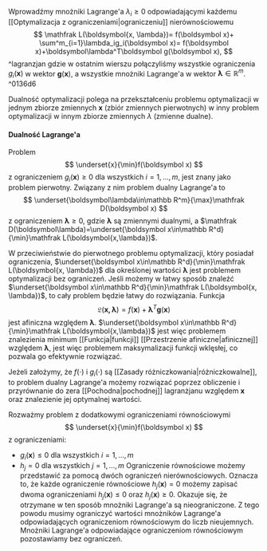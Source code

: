 Wprowadźmy mnożniki Lagrange'a $\lambda_i\ge0$ odpowiadającymi każdemu [[Optymalizacja z ograniczeniami|ograniczeniu]] nierównościowemu
$$
\mathfrak L(\boldsymbol{x, \lambda})=
f(\boldsymbol x)+
\sum^m_{i=1}\lambda_ig_i(\boldsymbol x)=
f(\boldsymbol x)+\boldsymbol\lambda^T\boldsymbol g(\boldsymbol x),
$$
^lagranzjan
gdzie w ostatnim wierszu połączyliśmy wszystkie ograniczenia $g_i(\boldsymbol x)$ w wektor $\boldsymbol g(\boldsymbol x)$, a wszystkie mnożniki Lagrange'a w wektor $\boldsymbol\lambda\in\mathbb R^m$.  ^0136d6

Dualność optymalizacji polega na przekształceniu problemu optymalizacji w jednym zbiorze zmiennych $\boldsymbol x$ (zbiór zmiennych pierwotnych) w inny problem optymalizacji w innym zbiorze zmiennych $\lambda$ (zmienne dualne). 

#### Dualność Lagrange'a
Problem 
$$
\underset{x}{\min}f(\boldsymbol x)
$$
z ograniczeniem $g_i(\boldsymbol x)\ge0$ dla wszystkich $i=1,\dots,m$, jest znany jako problem pierwotny. Związany z nim problem dualny Lagrange'a to
$$
\underset{\boldsymbol\lambda\in\mathbb R^m}{\max}\mathfrak D(\boldsymbol x)
$$
z ograniczeniem $\boldsymbol\lambda\ge0$, gdzie $\boldsymbol\lambda$ są zmiennymi dualnymi, a $\mathfrak D(\boldsymbol\lambda)=\underset{\boldsymbol x\in\mathbb R^d}{\min}\mathfrak L(\boldsymbol{x,\lambda})$.

W przeciwieństwie do pierwotnego problemu optymalizacji, który posiadał ograniczenia, $\underset{\boldsymbol x\in\mathbb R^d}{\min}\mathfrak L(\boldsymbol{x, \lambda})$ dla określonej wartości $\boldsymbol\lambda$ jest problemem optymalizacji bez ograniczeń. Jeśli możemy w łatwy sposób znaleźć $\underset{\boldsymbol x\in\mathbb R^d}{\min}\mathfrak L(\boldsymbol{x, \lambda})$, to cały problem będzie łatwy do rozwiązania. 
Funkcja 
$$
\mathfrak L(\boldsymbol{x, \lambda})=
f(\boldsymbol x)+\boldsymbol\lambda^T\boldsymbol g(\boldsymbol x)
$$
jest afiniczna względem $\boldsymbol\lambda$. $\underset{\boldsymbol x\in\mathbb R^d}{\min}\mathfrak L(\boldsymbol{x,\lambda})$ jest więc problemem znalezienia minimum [[Funkcja|funkcji]] [[Przestrzenie afiniczne|afinicznej]] względem $\boldsymbol\lambda$, jest więc problemem maksymalizacji funkcji wklęsłej, co pozwala go efektywnie rozwiązać. 

Jeżeli założymy, że $f(\cdot)$ i $g_i(\cdot)$ są [[Zasady różniczkowania|różniczkowalne]], to problem dualny Lagrange'a możemy rozwiązać poprzez obliczenie i przyrównanie do zera [[Pochodna|pochodnej]] lagranżjanu względem $\boldsymbol x$ oraz znalezienie jej optymalnej wartości. 

Rozważmy problem z dodatkowymi ograniczeniami równościowymi
$$
\underset{x}{\min}f(\boldsymbol x)
$$
z ograniczeniami:
- $g_i(\boldsymbol x)\le0$ dla wszystkich $i=1,\dots,m$
- $h_j=0$ dla wszystkich $j=1,\dots,m$
Ograniczenie równościowe możemy przedstawić za pomocą dwóch ograniczeń nierównościowych. Oznacza to, że każde ograniczenie równościowe $h_j(\boldsymbol x)=0$ możemy zapisać dwoma ograniczeniami $h_j(\boldsymbol x)\le0$ oraz $h_j(\boldsymbol x)\ge0$. Okazuje się, że otrzymane w ten sposób mnożniki Lagrange'a są nieograniczone. Z tego powodu musimy ograniczyć wartości mnożników Lagrange'a odpowiadających ograniczeniom równościowym do liczb nieujemnych. Mnożniki Lagrange'a odpowiadające ograniczeniom równościowym pozostawiamy bez ograniczeń. 
